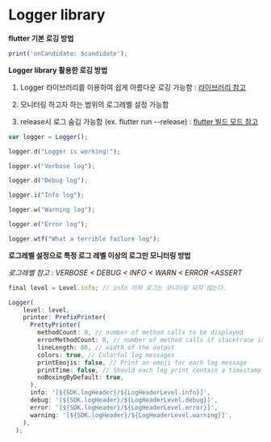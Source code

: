 # Logger library

**flutter 기본 로깅 방법**

```javascript
print('onCandidate: $candidate');
```

**Logger library 활용한 로깅 방법**

1. Logger 라이브러리를 이용하여 쉽게 아름다운 로깅 가능함 : [라이브러리 참고](https://pub.dev/packages/logger)

2. 모니터링 하고자 하는 범위의 로그레벨 설정 가능함 

3. release시 로그 숨김 가능함 (ex. flutter run --release) : [flutter 빌드 모드 참고](https://flutter-ko.dev/docs/testing/build-modes)

```javascript
var logger = Logger();

logger.d("Logger is working!");

logger.v("Verbose log");

logger.d("Debug log");

logger.i("Info log");

logger.w("Warning log");

logger.e("Error log");

logger.wtf("What a terrible failure log");
```

**로그레벨 설정으로 특정 로그 레벨 이상의 로그만 모니터링 방법**

*로그레벨 참고 : VERBOSE < DEBUG < INFO < WARN < ERROR <ASSERT*


```javascript
final level = Level.info; // info 이하 로그는 모니터링 되지 않는다.

Logger(
    level: level,
    printer: PrefixPrinter(
      PrettyPrinter(
        methodCount: 0, // number of method calls to be displayed
        errorMethodCount: 8, // number of method calls if stacktrace is provided
        lineLength: 80, // width of the output
        colors: true, // Colorful log messages
        printEmojis: false, // Print an emoji for each log message
        printTime: false, // Should each log print contain a timestamp
        noBoxingByDefault: true,
      ),
      info: '[${SDK.logHeader}/${LogHeaderLevel.info}]',
      debug: '[${SDK.logHeader}/${LogHeaderLevel.debug}]',
      error: '[${SDK.logHeader}/${LogHeaderLevel.error}]',
      warning: '[${SDK.logHeader}/${LogHeaderLevel.warning}]',
    ),
  );
```